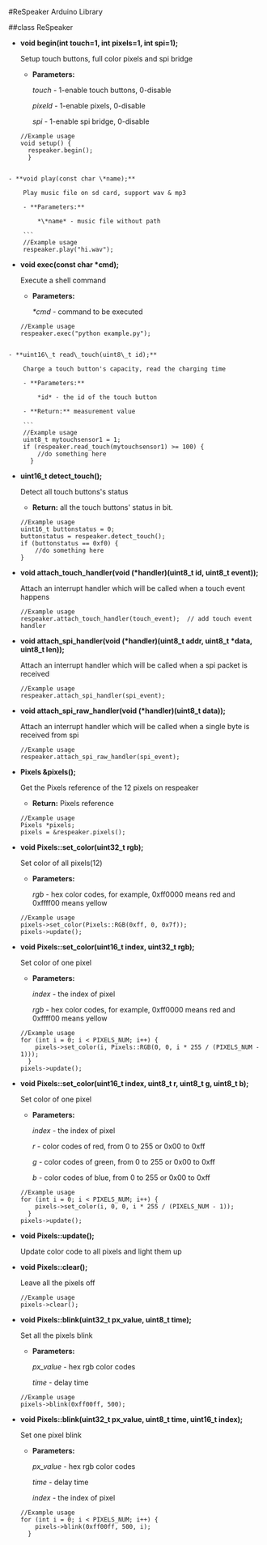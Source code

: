 #ReSpeaker Arduino Library

##class ReSpeaker


- **void begin(int touch=1, int pixels=1, int spi=1);**
    
    Setup touch buttons, full color pixels and spi bridge
    
    - **Parameters:**

    	*touch* - 1-enable touch buttons, 0-disable
    	
    	*pixeld* - 1-enable pixels, 0-disable

		*spi* - 1-enable spi bridge, 0-disable

	```
	//Example usage
	void setup() {
	  respeaker.begin();
	  }
```
    
- **void play(const char \*name);**
    
    Play music file on sd card, support wav & mp3
    
    - **Parameters:**

		*\*name* - music file without path

	```
	//Example usage
    respeaker.play("hi.wav");
```

- **void exec(const char \*cmd);**
    
    Execute a shell command

	 - **Parameters:**
 
		*\*cmd* - command to be executed
		
	```
	//Example usage
    respeaker.exec("python example.py");
```

- **uint16\_t read\_touch(uint8\_t id);**

	Charge a touch button's capacity, read the charging time
	
	- **Parameters:**

		*id* - the id of the touch button
	
	- **Return:** measurement value

	```
	//Example usage
	uint8_t mytouchsensor1 = 1;
	if (respeaker.read_touch(mytouchsensor1) >= 100) {
		//do something here
	  }
```
    
- **uint16\_t detect\_touch();**

	Detect all touch buttons's status
	
	- **Return:** all the touch buttons' status in bit. 
    
    ```
    //Example usage
    uint16_t buttonstatus = 0;
    buttonstatus = respeaker.detect_touch();
    if (buttonstatus == 0xf0) {
    	//do something here
    }
    ```

- **void attach\_touch\_handler(void (\*handler)(uint8\_t id, uint8\_t event));**
    
	Attach an interrupt handler which will be called when a touch event happens
	
	```
	//Example usage
	respeaker.attach_touch_handler(touch_event);  // add touch event handler
	```

- **void attach\_spi\_handler(void (\*handler)(uint8\_t addr, uint8\_t \*data, uint8\_t len));**     
        
	Attach an interrupt handler which will be called when a spi packet is received
	
	```
	//Example usage
	respeaker.attach_spi_handler(spi_event);
	```

- **void attach\_spi\_raw\_handler(void (\*handler)(uint8_t data));** 

	Attach an interrupt handler which will be called when a single byte is received from spi
	
	```
	//Example usage
	respeaker.attach_spi_raw_handler(spi_event);
	```

- **Pixels &pixels();**

	Get the Pixels reference of the 12 pixels on respeaker
	
	- **Return:** Pixels reference 

	```
	//Example usage
	Pixels *pixels;
	pixels = &respeaker.pixels();
	```
	
- **void Pixels::set\_color(uint32\_t rgb);**

	Set color of all pixels(12)
	
	- **Parameters:**

		*rgb* - hex color codes, for example, 0xff0000 means red and 0xffff00 means yellow
		
	```
	//Example usage
	pixels->set_color(Pixels::RGB(0xff, 0, 0x7f));
	pixels->update();
	```
	

- **void Pixels::set\_color(uint16\_t index, uint32\_t rgb);**

	Set color of one pixel

	- **Parameters:**
		
		*index* - the index of pixel
		
		*rgb* - hex color codes, for example, 0xff0000 means red and 0xffff00 means yellow
		
	```
	//Example usage
	for (int i = 0; i < PIXELS_NUM; i++) {
		pixels->set_color(i, Pixels::RGB(0, 0, i * 255 / (PIXELS_NUM - 1)));
	  }
	pixels->update();
	```
	
- **void Pixels::set\_color(uint16\_t index, uint8\_t r, uint8\_t g, uint8\_t b);**

	Set color of one pixel

	- **Parameters:**
		
		*index* - the index of pixel
		
		*r* - color codes of red, from 0 to 255 or 0x00 to 0xff
		
		*g* - color codes of green, from 0 to 255 or 0x00 to 0xff
		
		*b* - color codes of blue, from 0 to 255 or 0x00 to 0xff
				
	```
	//Example usage
	for (int i = 0; i < PIXELS_NUM; i++) {
		pixels->set_color(i, 0, 0, i * 255 / (PIXELS_NUM - 1));
	  }
	pixels->update();
	```
	
- **void Pixels::update();**

	Update color code to all pixels and light them up

- **void Pixels::clear();**

	Leave all the pixels off
	
	```
	//Example usage
	pixels->clear();
	```
	
- **void Pixels::blink(uint32\_t px\_value, uint8\_t time);**

	Set all the pixels blink

	- **Parameters:**

		*px_value* - hex rgb color codes
		
		*time* - 	delay time 
	
	```
	//Example usage
	pixels->blink(0xff00ff, 500);
	```

- **void Pixels::blink(uint32\_t px\_value, uint8\_t time, uint16\_t index);**

	Set one pixel blink

	- **Parameters:**

		*px_value* - hex rgb color codes
		
		*time* - 	delay time 
		
		*index* - the index of pixel
	
	```
	//Example usage
	for (int i = 0; i < PIXELS_NUM; i++) {
		pixels->blink(0xff00ff, 500, i);
	  }
	```